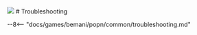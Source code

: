<img class="header-logo" src="/img/bemani/popn/peace/logo.webp">
# Troubleshooting

--8<-- "docs/games/bemani/popn/common/troubleshooting.md"